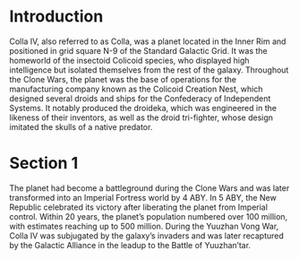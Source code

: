 # Introduction

Colla IV, also referred to as Colla, was a planet located in the Inner Rim and positioned in grid square N-9 of the Standard Galactic Grid.
It was the homeworld of the insectoid Colicoid species, who displayed high intelligence but isolated themselves from the rest of the galaxy.
Throughout the Clone Wars, the planet was the base of operations for the manufacturing company known as the Colicoid Creation Nest, which designed several droids and ships for the Confederacy of Independent Systems.
It notably produced the droideka, which was engineered in the likeness of their inventors, as well as the droid tri-fighter, whose design imitated the skulls of a native predator.

# Section 1

The planet had become a battleground during the Clone Wars and was later transformed into an Imperial Fortress world by 4 ABY.
In 5 ABY, the New Republic celebrated its victory after liberating the planet from Imperial control.
Within 20 years, the planet’s population numbered over 100 million, with estimates reaching up to 500 million.
During the Yuuzhan Vong War, Colla IV was subjugated by the galaxy’s invaders and was later recaptured by the Galactic Alliance in the leadup to the Battle of Yuuzhan’tar.
